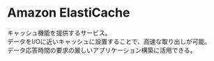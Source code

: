 # Amazon ElastiCache
キャッシュ機能を提供するサービス。  
データをI/Oに近いキャッシュに設置することで、高速な取り出しが可能。  
データ応答時間の要求の厳しいアプリケーション構築に活用できる。